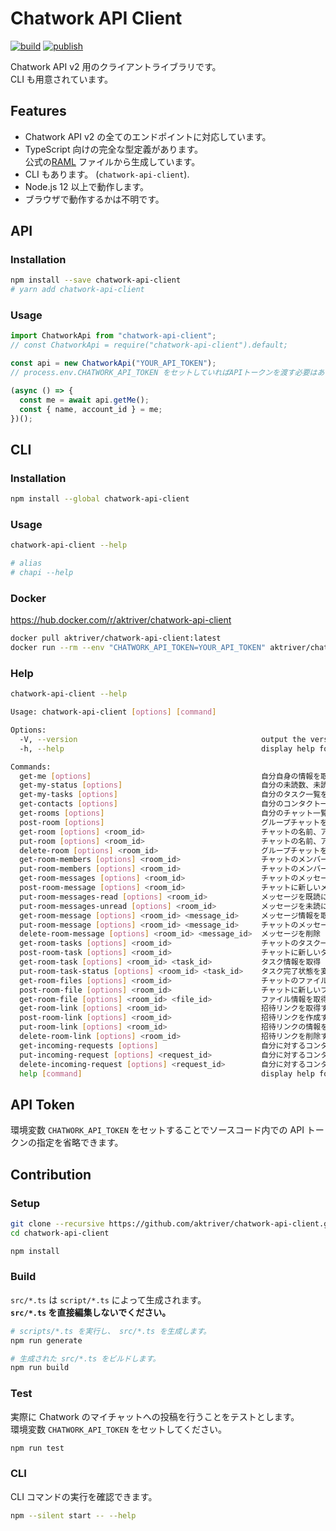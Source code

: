 # Chatwork API Client

[![build](https://github.com/aktriver/chatwork-api-client/actions/workflows/build.yml/badge.svg)](https://github.com/aktriver/chatwork-api-client/actions/workflows/build.yml)
[![publish](https://github.com/aktriver/chatwork-api-client/actions/workflows/publish.yml/badge.svg)](https://github.com/aktriver/chatwork-api-client/actions/workflows/publish.yml)

Chatwork API v2 用のクライアントライブラリです。<br>
CLI も用意されています。

## Features

- Chatwork API v2 の全てのエンドポイントに対応しています。
- TypeScript 向けの完全な型定義があります。<br>
  公式の[RAML](https://github.com/chatwork/api/blob/master/RAML/api-ja.raml) ファイルから生成しています。
- CLI もあります。 (`chatwork-api-client`).
- Node.js 12 以上で動作します。
- ブラウザで動作するかは不明です。

## API

### Installation

```sh
npm install --save chatwork-api-client
# yarn add chatwork-api-client
```

### Usage

```typescript
import ChatworkApi from "chatwork-api-client";
// const ChatworkApi = require("chatwork-api-client").default;

const api = new ChatworkApi("YOUR_API_TOKEN");
// process.env.CHATWORK_API_TOKEN をセットしていればAPIトークンを渡す必要はありません。

(async () => {
  const me = await api.getMe();
  const { name, account_id } = me;
})();
```

## CLI

### Installation

```sh
npm install --global chatwork-api-client
```

### Usage

```sh
chatwork-api-client --help

# alias
# chapi --help
```

### Docker

https://hub.docker.com/r/aktriver/chatwork-api-client

```sh
docker pull aktriver/chatwork-api-client:latest
docker run --rm --env "CHATWORK_API_TOKEN=YOUR_API_TOKEN" aktriver/chatwork-api-client:latest --help
```

### Help

```sh
chatwork-api-client --help
```

```sh
Usage: chatwork-api-client [options] [command]

Options:
  -V, --version                                         output the version number
  -h, --help                                            display help for command

Commands:
  get-me [options]                                      自分自身の情報を取得
  get-my-status [options]                               自分の未読数、未読To数、未完了タスク数を返す
  get-my-tasks [options]                                自分のタスク一覧を取得する。(※100件まで取得可能。今後、より多くのデータを取得する為のページネーションの仕組みを提供予定)
  get-contacts [options]                                自分のコンタクト一覧を取得
  get-rooms [options]                                   自分のチャット一覧の取得
  post-room [options]                                   グループチャットを新規作成
  get-room [options] <room_id>                          チャットの名前、アイコン、種類(my/direct/group)を取得
  put-room [options] <room_id>                          チャットの名前、アイコンをアップデート
  delete-room [options] <room_id>                       グループチャットを退席/削除する
  get-room-members [options] <room_id>                  チャットのメンバー一覧を取得
  put-room-members [options] <room_id>                  チャットのメンバーを一括変更
  get-room-messages [options] <room_id>                 チャットのメッセージ一覧を取得。パラメータ未指定だと前回取得分からの差分のみを返します。(最大100件まで取得)
  post-room-message [options] <room_id>                 チャットに新しいメッセージを追加
  put-room-messages-read [options] <room_id>            メッセージを既読にする
  put-room-messages-unread [options] <room_id>          メッセージを未読にする
  get-room-message [options] <room_id> <message_id>     メッセージ情報を取得
  put-room-message [options] <room_id> <message_id>     チャットのメッセージを更新する。
  delete-room-message [options] <room_id> <message_id>  メッセージを削除
  get-room-tasks [options] <room_id>                    チャットのタスク一覧を取得 (※100件まで取得可能。今後、より多くのデータを取得する為のページネーションの仕組みを提供予定)
  post-room-task [options] <room_id>                    チャットに新しいタスクを追加
  get-room-task [options] <room_id> <task_id>           タスク情報を取得
  put-room-task-status [options] <room_id> <task_id>    タスク完了状態を変更する
  get-room-files [options] <room_id>                    チャットのファイル一覧を取得 (※100件まで取得可能。今後、より多くのデータを取得する為のページネーションの仕組みを提供予定)
  post-room-file [options] <room_id>                    チャットに新しいファイルをアップロード
  get-room-file [options] <room_id> <file_id>           ファイル情報を取得
  get-room-link [options] <room_id>                     招待リンクを取得する
  post-room-link [options] <room_id>                    招待リンクを作成する
  put-room-link [options] <room_id>                     招待リンクの情報を変更する
  delete-room-link [options] <room_id>                  招待リンクを削除する
  get-incoming-requests [options]                       自分に対するコンタクト承認依頼一覧を取得する(※100件まで取得可能。今後、より多くのデータを取得する為のページネーションの仕組みを提供予定)
  put-incoming-request [options] <request_id>           自分に対するコンタクト承認依頼を承認する
  delete-incoming-request [options] <request_id>        自分に対するコンタクト承認依頼をキャンセルする
  help [command]                                        display help for command
```

## API Token

環境変数 `CHATWORK_API_TOKEN` をセットすることでソースコード内での API トークンの指定を省略できます。

## Contribution

### Setup

```sh
git clone --recursive https://github.com/aktriver/chatwork-api-client.git
cd chatwork-api-client

npm install
```

### Build

`src/*.ts` は `script/*.ts` によって生成されます。<br>
**`src/*.ts` を直接編集しないでください。**

```sh
# scripts/*.ts を実行し、 src/*.ts を生成します。
npm run generate

# 生成された src/*.ts をビルドします。
npm run build
```

### Test

実際に Chatwork のマイチャットへの投稿を行うことをテストとします。<br>
環境変数 `CHATWORK_API_TOKEN` をセットしてください。

```sh
npm run test
```

### CLI

CLI コマンドの実行を確認できます。

```sh
npm --silent start -- --help
```
